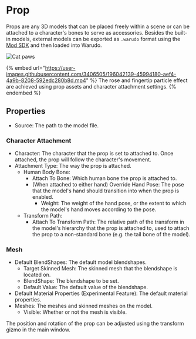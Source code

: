 # Prop

Props are any 3D models that can be placed freely within a scene or can be attached to a character's bones to serve as accessories. Besides the built-in models, external models can be exported as `.warudo` format using the [Mod SDK](../modding/mod-sdk.md) and then loaded into Warudo.

![Cat paws](https://user-images.githubusercontent.com/3406505/181151662-19455655-55ec-4a9f-9151-233db085c001.png)

{% embed url="https://user-images.githubusercontent.com/3406505/196042139-45994180-aef4-4a9b-8208-592edc280b8d.mp4" %}
The rose and fingertip particle effect are achieved using prop assets and character attachment settings.
{% endembed %}

## Properties

* Source: The path to the model file.

### Character Attachment

* Character: The character that the prop is set to attached to. Once attached, the prop will follow the character's movement.
* Attachment Type: The way the prop is attached.
  * Human Body Bone:
    * Attach To Bone: Which human bone the prop is attached to.
    * (When attached to either hand) Override Hand Pose: The pose that the model's hand should transition into when the prop is enabled.
      * Weight: The weight of the hand pose, or the extent to which the model's hand moves according to the pose.
  * Transform Path:
    * Attach To Transform Path: The relative path of the transform in the model's hierarchy that the prop is attached to, used to attach the prop to a non-standard bone (e.g. the tail bone of the model).

### Mesh

* Default BlendShapes: The default model blendshapes.
  * Target Skinned Mesh: The skinned mesh that the blendshape is located on.
  * BlendShape: The blendshape to be set.
  * Default Value: The default value of the blendshape.
* Default Material Properties (Experimental Feature): The default material properties.
* Meshes: The meshes and skinned meshes on the model.
  * Visible: Whether or not the mesh is visible.&#x20;

<div className="hint hint-info">
The position and rotation of the prop can be adjusted using the transform gizmo in the main window.
</div>
